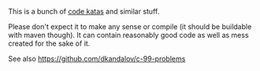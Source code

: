 This is a bunch of [code katas](http://codekata.com/) and similar stuff.

Please don't expect it to make any sense or compile (it should be buildable with maven though).
It can contain reasonably good code as well as mess created for the sake of it.

See also https://github.com/dkandalov/c-99-problems
